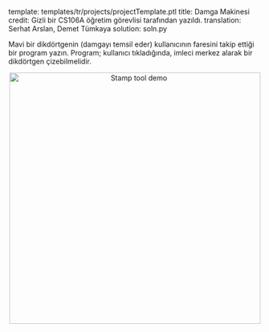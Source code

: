 template: templates/tr/projects/projectTemplate.ptl
title: Damga Makinesi
credit: Gizli bir CS106A öğretim görevlisi tarafından yazıldı.
translation: Serhat Arslan, Demet Tümkaya
solution: soln.py

Mavi bir dikdörtgenin (damgayı temsil eder) kullanıcının faresini takip ettiği bir program yazın. Program; kullanıcı tıkladığında, imleci merkez alarak bir dikdörtgen çizebilmelidir.

<center>
  <img style="width:500px"
          alt = "Stamp tool demo"
          src="{{pathToRoot}}img/projects/stamptool/demo.png">
</center>
